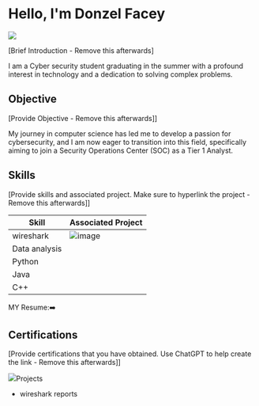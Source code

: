 # Hello, I'm Donzel Facey
<a href="www.linkedin.com/in/donzel-facey-5723a7272"><img src="https://img.shields.io/badge/-LinkedIn-0072b1?&style=for-the-badge&logo=linkedin&logoColor=white" /></a>

[Brief Introduction - Remove this afterwards]

I am a Cyber security student graduating in the summer with a profound interest in technology and a dedication to solving complex problems.

## Objective
[Provide Objective - Remove this afterwards]]

My journey in computer science has led me to develop a passion for cybersecurity, and I am now eager to transition into this field, specifically aiming to join a Security Operations Center (SOC) as a Tier 1 Analyst.

## Skills
[Provide skills and associated project. Make sure to hyperlink the project - Remove this afterwards]]

| Skill                                         | Associated Project         |
|-----------------------------------------------|----------------------------|
|   wireshark |![image](https://github.com/user-attachments/assets/2d201a22-48f4-49cb-befe-52dbb5f872f7)
|Data analysis       |[  ](https://www.linkedin.com/feed/update/urn:li:activity:7289712555890012160/)|
| Python   
| Java  
|  C++ 

 MY Resume:➡️[
](https://www.linkedin.com/feed/update/urn:li:activity:7289094735506374657/) 

## Certifications
[Provide certifications that you have obtained. Use ChatGPT to help create the link - Remove this afterwards]]
<div>
<img src="![image](https://github.com/user-attachments/assets/1760d02c-45a1-4908-9014-df7ab921bd66)
 />
 

## Projects
-  wireshark reports 

